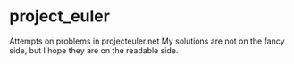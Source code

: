 # project_euler
Attempts on problems in projecteuler.net My solutions are not on the fancy side, but I hope they are on the readable side.
